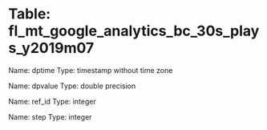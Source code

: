 Table: fl_mt_google_analytics_bc_30s_plays_y2019m07
===================================================

Name: dptime
Type: timestamp without time zone

Name: dpvalue
Type: double precision

Name: ref_id
Type: integer

Name: step
Type: integer

